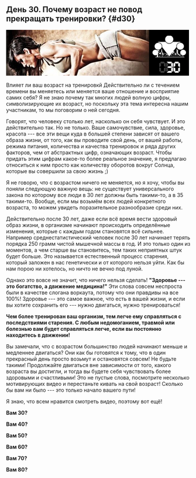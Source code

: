 ## День 30. Почему возраст не повод прекращать тренировки? {#d30}

![](src/img/30.jpg)

Влияет ли ваш возраст на тренировкй Действительно ли с течением времени вы меняетесь или меняется ваше отношение и восприятие самих себя? Я не знаю почему так многих людей волную цифры, символизирующие их возраст, но поскольку эта тема интересна нашим участникам, то мы поговорим о ней сегодня. 

Говорят, что человеку столько лет, насколько он себя чувствует. И это действительно так. Но не только. Ваше самочувствие, сила, здоровье, красота --- все эти вещи куда в большей степени зависят от вашего образа жизни, от того, как вы проводите свой день, от вашей работы, режима питания, количества и качества тренировок и ряда других факторов, чем от абстрактных цифр, означающих возраст. Чтобы придать этим цифрам какое-то более реальное значение, я предлагаю относиться к ним просто как количеству оборотов вокруг Солнца, которые вы совершили за свою жизнь ;) 

Я не говорю, что с возрастом ничего не меняется, но я хочу, чтобы вы поняли следующую важную вещь: не существует универсального закона по которому все люди в 30 лет должны быть такими-то, а в 35 такими-то. Вообще, если мы возьмём всех людей конкретного возраста, то можем увидеть поразительное разнообразие среди них. 

Действительно после 30 лет, даже если вcё время вести здоровый образ жизни, в организме начинают происходить определённые изменения, которые с каждым годом становятся всё сильнее. Например среднестатистический человек после 30 лет начинает терять порядка 250 грамм чистой мышечной массы в год. И это только один из моментов, а чем старше вы становитесь, тем таких неприятных штук будет больше. Это называется естественный процесс старения, который заложен в нас генетически и от которого нельзя уйти. Как бы нам порою ни хотелось, но ничто не вечно под луной. 

Однако это вовсе не значит, что ничего нельзя сделать! **"Здоровье --- это богатство, а движение медицина!"** Эти слова совсем неспроста были в качестве слогана воркаута, потому что они правдивы на все 100%! Здоровье --- это самое важное, что есть в вашей жизни, и если вы хотите сохранить его --- нужно двигаться, нужно тренироваться! 

**Чем более тренирован ваш организм, тем легче ему справляться с последствиями старения. С любым недомоганием, травмой или болезнью вам будет справляться легче, если вы постоянно находитесь в движении!** 

Вы замечали, что с возрастом большинство людей начинают меньше и медленнее двигаться? Они как бы готовятся к тому, что в один прекрасный день просто возьмут и остановятся совсем! Не будьте такими! Продолжайте двигаться вне зависимости от того, какого возраста вы достигли, и тогда вы будете себя чувствовать более здоровыми и счастливыми! Это не пустые слова, посмотрите несколько мотивирующих видео и перестаньте кивать на свой возраст! Сколько бы вам ни было --- это только начало вашего пути! 

Я знаю, что всем нравится смотреть видео, поэтому вот ещё! 

**Вам 30?**

**Вам 40?**

**Вам 50?**

**Вам 60?**

**Вам 70?**

**Вам 80?** 

